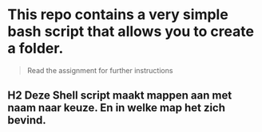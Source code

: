 # This repo contains a very simple bash script that allows you to create a folder.
> Read the assignment for further instructions

## H2 Deze Shell script maakt mappen aan met naam naar keuze. En in welke map het zich bevind.